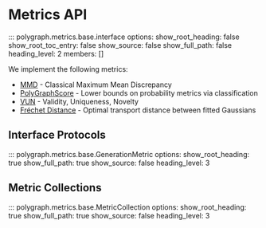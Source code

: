 # Metrics API

::: polygraph.metrics.base.interface
    options:
        show_root_heading: false
        show_root_toc_entry: false
        show_source: false
        show_full_path: false
        heading_level: 2
        members: []

We implement the following metrics:

- [MMD](mmd.md) - Classical Maximum Mean Discrepancy
- [PolyGraphScore](polygraphscore.md) - Lower bounds on probability metrics via classification
- [VUN](../../metrics/vun.md) - Validity, Uniqueness, Novelty
- [Fréchet Distance](frechet.md) - Optimal transport distance between fitted Gaussians

## Interface Protocols

::: polygraph.metrics.base.GenerationMetric
    options:
        show_root_heading: true
        show_full_path: true
        show_source: false
        heading_level: 3


## Metric Collections

::: polygraph.metrics.base.MetricCollection
    options:
        show_root_heading: true
        show_full_path: true
        show_source: false
        heading_level: 3
